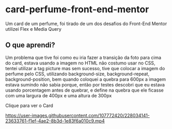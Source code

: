 # card-perfume-front-end-mentor

<p>Um card de um perfume, foi tirado de um dos desafios do Front-End Mentor utilizei Flex e Media Query</p>

<h2>O que aprendi?</h2>
<p>Um problema que tive foi como eu iria fazer a transição da foto para cima do card, estava usando a imagem no HTML
não costumo usar no CSS, tentei utilizar a tag picture mas sem sucesso, tive que colocar a imagem do perfume pelo CSS, utilizando background-size, background-repeat, background-position, bem quando coloquei a quebra para 600px a imagem estava sumindo não sabia porque, então por testes descobri que eu estava usando porcentagem antes de quebrar, e define na quebra que ele ficasse com uma largura de 400px e uma altura de 300px</p>

<p>
  <a hreft="">Clique para ver o Card</a>
</p>




https://user-images.githubusercontent.com/107772420/228034141-23633761-f1ef-4ae2-8b3d-1e83f6a010c9.mp4

